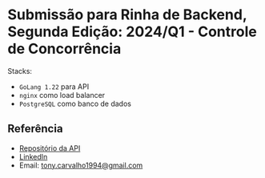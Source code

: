 # Submissão para Rinha de Backend, Segunda Edição: 2024/Q1 - Controle de Concorrência

Stacks:
- `GoLang 1.22` para API 
- `nginx` como load balancer
- `PostgreSQL` como banco de dados

## Referência

- [Repositório da API](https://github.com/tonycarvalho1994/rinha_backend_2024_q1)
- [LinkedIn](https://www.linkedin.com/in/tony-carvalhoo/)
- Email: tony.carvalho1994@gmail.com